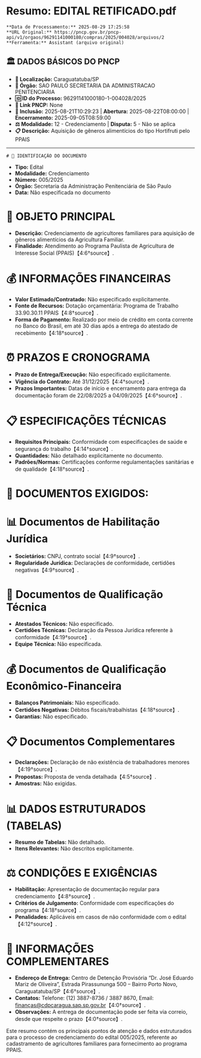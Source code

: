 # Resumo: EDITAL RETIFICADO.pdf

    **Data de Processamento:** 2025-08-29 17:25:58  
    **URL Original:** https://pncp.gov.br/pncp-api/v1/orgaos/96291141000180/compras/2025/004028/arquivos/2  
    **Ferramenta:** Assistant (arquivo original)  
    
## 🏛️ DADOS BÁSICOS DO PNCP
- **📍 Localização:** Caraguatatuba/SP
- **🏢 Órgão:** SAO PAULO SECRETARIA DA ADMINISTRACAO PENITENCIARIA
- **🆔 ID do Processo:** 96291141000180-1-004028/2025
- **🔗 Link PNCP:** None
- **📅 Inclusão:** 2025-08-21T10:29:23 | **Abertura:** 2025-08-22T08:00:00 | **Encerramento:** 2025-09-05T08:59:00
- **⚖️ Modalidade:** 12 - Credenciamento | **Disputa:** 5 - Não se aplica
- **📋 Descrição:** Aquisição de gêneros alimentícios do tipo Hortifruti pelo PPAIS

---

    # 📄 IDENTIFICAÇÃO DO DOCUMENTO
- **Tipo:** Edital
- **Modalidade:** Credenciamento
- **Número:** 005/2025
- **Órgão:** Secretaria da Administração Penitenciária de São Paulo
- **Data:** Não especificada no documento

# 🎯 OBJETO PRINCIPAL
- **Descrição:** Credenciamento de agricultores familiares para aquisição de gêneros alimentícios da Agricultura Familiar.
- **Finalidade:** Atendimento ao Programa Paulista de Agricultura de Interesse Social (PPAIS)【4:6†source】.

# 💰 INFORMAÇÕES FINANCEIRAS
- **Valor Estimado/Contratado:** Não especificado explicitamente.
- **Fonte de Recursos:** Dotação orçamentária: Programa de Trabalho 33.90.30.11 PPAIS【4:8†source】.
- **Forma de Pagamento:** Realizado por meio de crédito em conta corrente no Banco do Brasil, em até 30 dias após a entrega do atestado de recebimento【4:18†source】.

# ⏰ PRAZOS E CRONOGRAMA
- **Prazo de Entrega/Execução:** Não especificado explicitamente.
- **Vigência do Contrato:** Até 31/12/2025【4:4†source】.
- **Prazos Importantes:** Datas de início e encerramento para entrega da documentação foram de 22/08/2025 a 04/09/2025【4:6†source】.

# 📋 ESPECIFICAÇÕES TÉCNICAS
- **Requisitos Principais:** Conformidade com especificações de saúde e segurança do trabalho【4:14†source】.
- **Quantidades:** Não detalhado explicitamente no documento.
- **Padrões/Normas:** Certificações conforme regulamentações sanitárias e de qualidade【4:18†source】.

# 📑 DOCUMENTOS EXIGIDOS:

# 📊 Documentos de Habilitação Jurídica
- **Societários:** CNPJ, contrato social【4:9†source】.
- **Regularidade Jurídica:** Declarações de conformidade, certidões negativas【4:9†source】.

# 💼 Documentos de Qualificação Técnica
- **Atestados Técnicos:** Não especificado.
- **Certidões Técnicas:** Declaração da Pessoa Jurídica referente à conformidade【4:19†source】.
- **Equipe Técnica:** Não especificada.

# 💰 Documentos de Qualificação Econômico-Financeira
- **Balanços Patrimoniais:** Não especificado.
- **Certidões Negativas:** Débitos fiscais/trabalhistas【4:18†source】.
- **Garantias:** Não especificado.

# 📋 Documentos Complementares
- **Declarações:** Declaração de não existência de trabalhadores menores【4:19†source】.
- **Propostas:** Proposta de venda detalhada【4:5†source】.
- **Amostras:** Não exigidas.

# 📊 DADOS ESTRUTURADOS (TABELAS)
- **Resumo de Tabelas:** Não detalhado.
- **Itens Relevantes:** Não descritos explicitamente.

# ⚖️ CONDIÇÕES E EXIGÊNCIAS
- **Habilitação:** Apresentação de documentação regular para credenciamento【4:8†source】.
- **Critérios de Julgamento:** Conformidade com especificações do programa【4:18†source】.
- **Penalidades:** Aplicáveis em casos de não conformidade com o edital【4:12†source】.

# 📍 INFORMAÇÕES COMPLEMENTARES
- **Endereço de Entrega:** Centro de Detenção Provisória “Dr. José Eduardo Mariz de Oliveira”, Estrada Pirassununga 500 – Bairro Porto Novo, Caraguatatuba/SP【4:6†source】.
- **Contatos:** Telefone: (12) 3887-8736 / 3887 8670, Email: finanças@cdpcaragua.sap.sp.gov.br【4:0†source】.
- **Observações:** A entrega de documentação pode ser feita via correio, desde que respeite o prazo【4:0†source】. 

Este resumo contém os principais pontos de atenção e dados estruturados para o processo de credenciamento do edital 005/2025, referente ao cadastramento de agricultores familiares para fornecimento ao programa PPAIS.